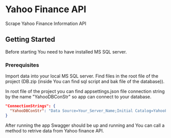 # Yahoo Finance API

Scrape Yahoo Finance Information API

## Getting Started

Before starting You need to have installed MS SQL server.

### Prerequisites

Import data into your local MS SQL server. Find files in the root file of the project (DB.zip (inside You can find sql script and bak file of the database)).

In root file of the project you can find appsettings.json file connection string by the name "YahooDBConStr" so app can connect to your database.
```json
"ConnectionStrings": {
  "YahooDBConStr": "Data Source=Your_Server_Name;Initial Catalog=YahooFinance;User ID=Your_User;Password=Your_Pass"
}
```

After running the app Swagger should be up and running and You can call a method to retrive data from Yahoo finance API.
